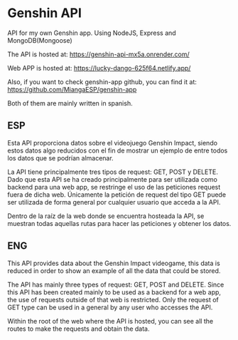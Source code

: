 # Genshin API
API for my own Genshin app. Using NodeJS, Express and MongoDB(Mongoose)

The API is hosted at: https://genshin-api-mx5a.onrender.com/

Web APP is hosted at: https://lucky-dango-625f64.netlify.app/

Also, if you want to check genshin-app github, you can find it at: https://github.com/MiangaESP/genshin-app

Both of them are mainly written in spanish.

## ESP

Esta API proporciona datos sobre el videojuego Genshin Impact, siendo estos datos algo reducidos con el fin de mostrar un ejemplo de entre todos los datos que se podrían almacenar.

La API tiene principalmente tres tipos de request: GET, POST y DELETE. 
Dado que esta API se ha creado principalmente para ser utilizada como backend para una web app, se restringe el uso de las peticiones request fuera de dicha web.
Únicamente la petición de request del tipo GET puede ser utilizada de forma general por cualquier usuario que acceda a la API.

Dentro de la raíz de la web donde se encuentra hosteada la API, se muestran todas aquellas rutas para hacer las peticiones y obtener los datos.

## ENG 

This API provides data about the Genshin Impact videogame, this data is reduced in order to show an example of all the data that could be stored.

The API has mainly three types of request: GET, POST and DELETE.
Since this API has been created mainly to be used as a backend for a web app, the use of requests outside of that web is restricted.
Only the request of GET type can be used in a general by any user who accesses the API.

Within the root of the web where the API is hosted, you can see all the routes to make the requests and obtain the data.

